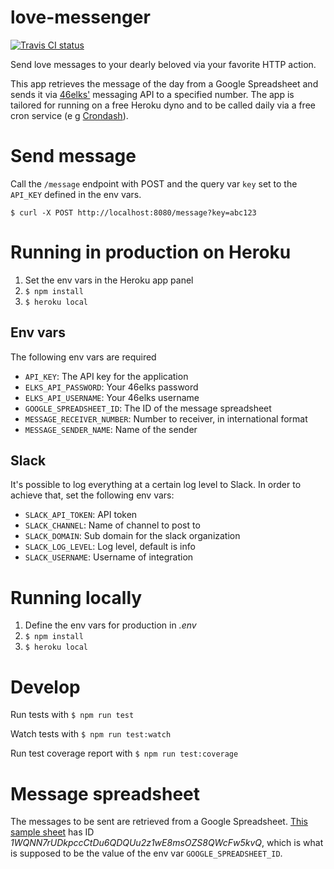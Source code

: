 # love-messenger
[![Travis CI status](https://travis-ci.org/gish/love-messenger.svg)](https://travis-ci.org/gish/love-messenger)

Send love messages to your dearly beloved via your favorite HTTP action.

This app retrieves the message of the day from a Google Spreadsheet and sends it via [46elks'](https://www.46elks.com/) messaging API to a specified number. The app is tailored for running on a free Heroku dyno and to be called daily via a free cron service (e g [Crondash](https://crondash.com/)).

# Send message
Call the `/message` endpoint with POST and the query var `key` set to the `API_KEY` defined in the env vars.

```
$ curl -X POST http://localhost:8080/message?key=abc123
```

# Running in production on Heroku
1. Set the env vars in the Heroku app panel
1. `$ npm install`
1. `$ heroku local`

## Env vars
The following env vars are required
* `API_KEY`: The API key for the application
* `ELKS_API_PASSWORD`: Your 46elks password
* `ELKS_API_USERNAME`: Your 46elks username
* `GOOGLE_SPREADSHEET_ID`: The ID of the message spreadsheet
* `MESSAGE_RECEIVER_NUMBER`: Number to receiver, in international format
* `MESSAGE_SENDER_NAME`: Name of the sender

## Slack
It's possible to log everything at a certain log level to Slack. In order to achieve that, set the following env vars:
* `SLACK_API_TOKEN`: API token
* `SLACK_CHANNEL`: Name of channel to post to
* `SLACK_DOMAIN`: Sub domain for the slack organization
* `SLACK_LOG_LEVEL`: Log level, default is info
* `SLACK_USERNAME`: Username of integration

# Running locally
1. Define the env vars for production in _.env_
1. `$ npm install`
1. `$ heroku local`

# Develop
Run tests with `$ npm run test`

Watch tests with `$ npm run test:watch`

Run test coverage report with `$ npm run test:coverage`

# Message spreadsheet
The messages to be sent are retrieved from a Google Spreadsheet.  [This sample sheet](https://docs.google.com/spreadsheets/d/1WQNN7rUDkpccCtDu6QDQUu2z1wE8msOZS8QWcFw5kvQ/pubhtml) has ID _1WQNN7rUDkpccCtDu6QDQUu2z1wE8msOZS8QWcFw5kvQ_, which is what is supposed to be the value of the env var `GOOGLE_SPREADSHEET_ID`.

